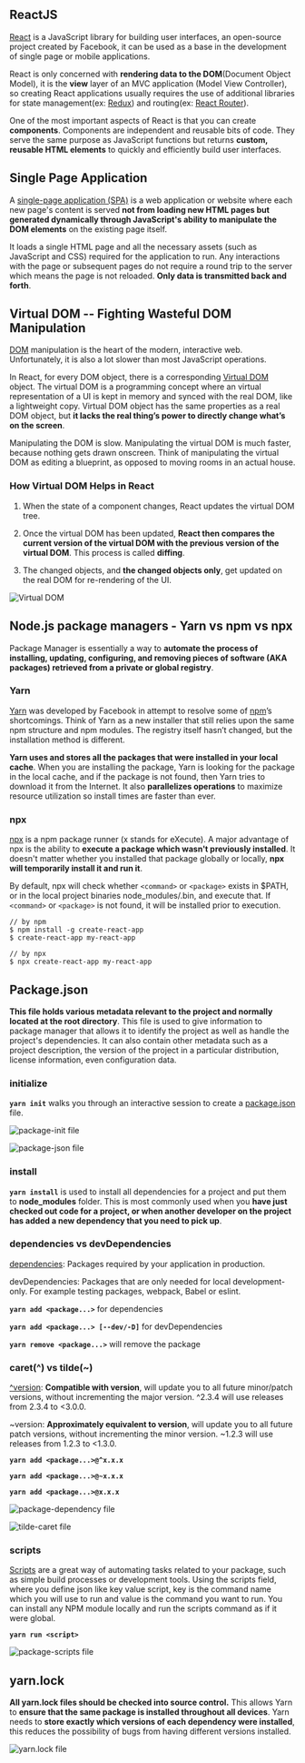 ## ReactJS

[React](https://reactjs.org/) is a JavaScript library for building user interfaces, an open-source project created by Facebook, it can be used as a base in the development of single page or mobile applications.

React is only concerned with **rendering data to the DOM**(Document Object Model), it is the **view** layer of an MVC application (Model View Controller), so creating React applications usually requires the use of additional libraries for state management(ex: [Redux](https://redux.js.org/)) and routing(ex: [React Router](https://reactrouter.com/)).

One of the most important aspects of React is that you can create **components**. Components are independent and reusable bits of code. They serve the same purpose as JavaScript functions but returns **custom, reusable HTML elements** to quickly and efficiently build user interfaces.

## Single Page Application

A [single-page application (SPA)](https://en.wikipedia.org/wiki/Single-page_application) is a web application or website where each new page's content is served **not from loading new HTML pages but generated dynamically through JavaScript's ability to manipulate the DOM elements** on the existing page itself.

It loads a single HTML page and all the necessary assets (such as JavaScript and CSS) required for the application to run. Any interactions with the page or subsequent pages do not require a round trip to the server which means the page is not reloaded. **Only data is transmitted back and forth**.

## Virtual DOM -- Fighting Wasteful DOM Manipulation

[DOM](https://www.w3schools.com/js/js_htmldom.asp) manipulation is the heart of the modern, interactive web. Unfortunately, it is also a lot slower than most JavaScript operations.

In React, for every DOM object, there is a corresponding [Virtual DOM](https://reactjs.org/docs/faq-internals.html) object. The virtual DOM is a programming concept where an virtual representation of a UI is kept in memory and synced with the real DOM, like a lightweight copy. Virtual DOM object has the same properties as a real DOM object, but **it lacks the real thing’s power to directly change what’s on the screen**.

Manipulating the DOM is slow. Manipulating the virtual DOM is much faster, because nothing gets drawn onscreen. Think of manipulating the virtual DOM as editing a blueprint, as opposed to moving rooms in an actual house.

### How Virtual DOM Helps in React

1. When the state of a component changes, React updates the virtual DOM tree.

2. Once the virtual DOM has been updated, **React then compares the current version of the virtual DOM with the previous version of the virtual DOM**. This process is called **diffing**.

3. The changed objects, and **the changed objects only**, get updated on the real DOM for re-rendering of the UI.

![Virtual DOM](./images/virtual-dom.png)

## Node.js package managers - Yarn vs npm vs npx

Package Manager is essentially a way to **automate the process of installing, updating, configuring, and removing pieces of software (AKA packages) retrieved from a private or global registry**.

### Yarn

[Yarn](https://yarnpkg.com/) was developed by Facebook in attempt to resolve some of [npm](https://www.npmjs.com/)’s shortcomings. Think of Yarn as a new installer that still relies upon the same npm structure and npm modules. The registry itself hasn’t changed, but the installation method is different.

**Yarn uses and stores all the packages that were installed in your local cache**. When you are installing the package, Yarn is looking for the package in the local cache, and if the package is not found, then Yarn tries to download it from the Internet. It also **parallelizes operations** to maximize resource utilization so install times are faster than ever.

### npx

[npx](https://github.com/npm/npx) is a npm package runner (x stands for eXecute). A major advantage of npx is the ability to **execute a package which wasn't previously installed**. It doesn't matter whether you installed that package globally or locally, **npx will temporarily install it and run it**.

By default, npx will check whether `<command>` or `<package>` exists in $PATH, or in the local project binaries node_modules/.bin, and execute that. If `<command>` or `<package>` is not found, it will be installed prior to execution.

```
// by npm
$ npm install -g create-react-app
$ create-react-app my-react-app

// by npx
$ npx create-react-app my-react-app
```

## Package.json

**This file holds various metadata relevant to the project and normally located at the root directory**. This file is used to give information to package manager that allows it to identify the project as well as handle the project's dependencies. It can also contain other metadata such as a project description, the version of the project in a particular distribution, license information, even configuration data.

### initialize

**`yarn init`** walks you through an interactive session to create a [package.json](https://docs.npmjs.com/files/package.json) file.

![package-init file](./images/package-init.png)

![package-json file](./images/package-json.png)

### install

**`yarn install`** is used to install all dependencies for a project and put them to **node_modules** folder. This is most commonly used when you **have just checked out code for a project, or when another developer on the project has added a new dependency that you need to pick up**.

### dependencies vs devDependencies

[dependencies](https://docs.npmjs.com/specifying-dependencies-and-devdependencies-in-a-package-json-file): Packages required by your application in production.

devDependencies: Packages that are only needed for local development-only. For example testing packages, webpack, Babel or eslint.

**`yarn add <package...>`** for dependencies

**`yarn add <package...> [--dev/-D]`** for devDependencies

**`yarn remove <package...>`** will remove the package

### caret(^) vs tilde(~)

[^version](https://stackoverflow.com/questions/22343224/whats-the-difference-between-tilde-and-caret-in-package-json): **Compatible with version**, will update you to all future minor/patch versions, without incrementing the major version. ^2.3.4 will use releases from 2.3.4 to <3.0.0.

~version: **Approximately equivalent to version**, will update you to all future patch versions, without incrementing the minor version. ~1.2.3 will use releases from 1.2.3 to <1.3.0.

**`yarn add <package...>@^x.x.x`**

**`yarn add <package...>@~x.x.x`**

**`yarn add <package...>@x.x.x`**

![package-dependency file](./images/package-dependency.png)

![tilde-caret file](./images/tilde-caret.png)

### scripts

[Scripts](https://docs.npmjs.com/misc/scripts) are a great way of automating tasks related to your package, such as simple build processes or development tools. Using the scripts field, where you define json like key value script, key is the command name which you will use to run and value is the command you want to run. You can install any NPM module locally and run the scripts command as if it were global.

**`yarn run <script>`**

![package-scripts file](./images/package-scripts.png)

## yarn.lock

**All yarn.lock files should be checked into source control.** This allows Yarn to **ensure that the same package is installed throughout all devices**. Yarn needs to **store exactly which versions of each dependency were installed**, this reduces the possibility of bugs from having different versions installed.

![yarn.lock file](./images/yarn-lock.png)
